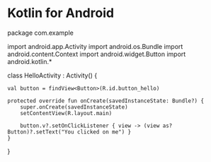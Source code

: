 Kotlin for Android
=============

 package com.example

 import android.app.Activity
 import android.os.Bundle
 import android.content.Context
 import android.widget.Button
 import android.kotlin.*

 class HelloActivity : Activity() {

    val button = findView<Button>(R.id.button_hello)

    protected override fun onCreate(savedInstanceState: Bundle?) {
        super.onCreate(savedInstanceState)
        setContentView(R.layout.main)

        button.v?.setOnClickListener { view -> (view as? Button)?.setText("You clicked on me") }
    }
 }
